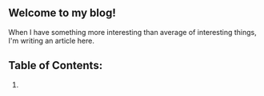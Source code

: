 ## Welcome to my blog!

When I have something more interesting than average of interesting things, I'm writing an article here.


## Table of Contents:

1. []()
